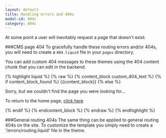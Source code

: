 ```yaml
---
layout: default
title: Handling errors and 404s
modal-id: 404s
category: 404s
---
```

At some point a user will inevitably request a page that doesn't exist. 

###CMS page 404
To gracefully handle these routing errors and/or 404s, you will need to create a ``404.liquid`` file in your ``pages`` directory.

You can add custom 404 messages to these themes using the 404 content chunk that you can edit in the backend. 

{% highlight liquid %}
{% raw %}
{% content_block custom_404_text %}
    {% if content_block_found %}
        {{content_block}}
    {% else %}
        <p>Sorry, but we couldn't find the page you were looking for...</p>
        <p>To return to the home page, <a href="/">click here</a></p>
    {% endif %}
{% endcontent_block %}
{% endraw %}
{% endhighlight %}
 
###General routing 404s
The same thing can be applied to general routing 404s on the site. To customize the template you simply need to create a '/errors/routing.liquid' file in the theme. 
